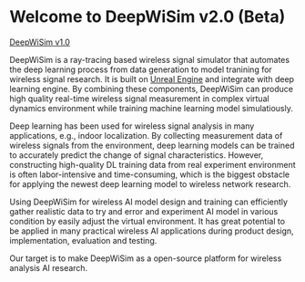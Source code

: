# Welcome to DeepWiSim v2.0 (Beta)

[DeepWiSim v1.0](deepwisim-v1)

DeepWiSim is a ray-tracing based wireless signal simulator that automates the deep learning process from data generation to model tranining for wireless signal research. It is built on [Unreal Engine](https://www.unrealengine.com/en-US/) and integrate with deep learning engine. By combining these components, DeepWiSim can produce high quality real-time wireless signal measurement in complex virtual dynamics environment while training machine learning model simulatiously.

Deep learning has been used for wireless signal analysis in many applications, e.g., indoor localization. By collecting measurement data of wireless signals from the environment, deep learning models can be trained to accurately predict the change of signal characteristics. However, constructing high-quality DL training data from real experiment environment is often labor-intensive and time-consuming, which is the biggest obstacle for applying the newest deep learning model to wireless network research. 

Using DeepWiSim for wireless AI model design and training can efficiently gather realistic data to try and error and experiment AI model in various condition by easily adjust the virtual environment. It has great potential to be applied in many practical wireless AI applications during product design, implementation, evaluation and testing.

Our target is to make DeepWiSim as a open-source platform for wireless analysis AI research. 